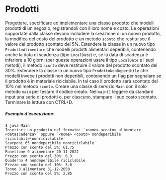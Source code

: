 # Prodotti

Progettare, specificare ed implementare una classe prodotto che modelli prodotti di un negozio, registrandoli con il loro nome e costo. Le operazioni supportate dalla classe devono includere la creazione di un nuovo prodotto, la modifica del costo del prodotto e un metodo `sconto` che restituisce il valore del prodotto scontato del 5%. Estendere la classe in un nuovo tipo `ProdottoAlimentare` che modelli prodotti alimentari deperibili, contenendo anche la data di scadenza (tipo `LocalDate`) e, se la data di scadenza è inferiore a 10 giorni (per queste operazioni usare il tipo `LocalDate` e i suoi metodi), il metodo `sconto` deve restituire il valore del prodotto scontato del 30%. Estendere la classe in un nuovo tipo `ProdottoNonDeperibile` che modelli invece i prodotti non deperibili, contenendo un flag per segnalare se il prodotto è in materiale riciclabile. In tal caso il prodotto sarà scontato del 10% nel metodo `sconto`. Creare una classe di servizio `Main` con il solo metodo `main` per testare il codice creato. Nel `main()` leggere da standard input una serie di prodotti e, per ciascuno, stampare il suo costo scontato. Terminare la lettura con CTRL+D. 
 
##### Esempio d'esecuzione:

```text
$ java Main
Inserisci un prodotto nel formato: `<nome> <costo> alimentare <datascadenza>` oppure `<nome> <costo> nondeperibile riciclabile\nonriciclabile`
Scarponi 65 nondeperibile nonriciclabile
Prezzo con sconto del 5%: 61.75
Panettone 9 alimentare 20-11-2022
Prezzo con sconto del 30%: 6.3
Quaderno 4 nondeperibile riciclabile
Prezzo con sconto del 10%: 3.6
Tonno 3 alimentare 31-12-2050
Prezzo con sconto del 5%: 2.85
```
